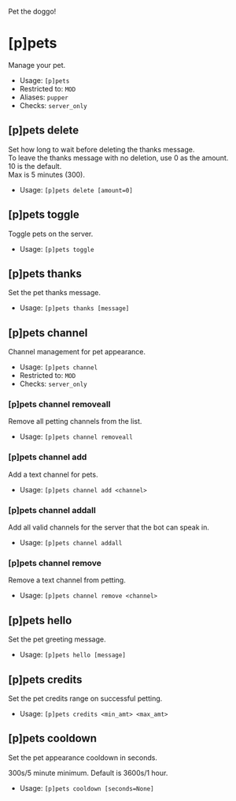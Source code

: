 Pet the doggo!

# [p]pets
Manage your pet.<br/>
 - Usage: `[p]pets`
 - Restricted to: `MOD`
 - Aliases: `pupper`
 - Checks: `server_only`
## [p]pets delete
Set how long to wait before deleting the thanks message.<br/>
To leave the thanks message with no deletion, use 0 as the amount.<br/>
10 is the default.<br/>
Max is 5 minutes (300).<br/>
 - Usage: `[p]pets delete [amount=0]`
## [p]pets toggle
Toggle pets on the server.<br/>
 - Usage: `[p]pets toggle`
## [p]pets thanks
Set the pet thanks message.<br/>
 - Usage: `[p]pets thanks [message]`
## [p]pets channel
Channel management for pet appearance.<br/>
 - Usage: `[p]pets channel`
 - Restricted to: `MOD`
 - Checks: `server_only`
### [p]pets channel removeall
Remove all petting channels from the list.<br/>
 - Usage: `[p]pets channel removeall`
### [p]pets channel add
Add a text channel for pets.<br/>
 - Usage: `[p]pets channel add <channel>`
### [p]pets channel addall
Add all valid channels for the server that the bot can speak in.<br/>
 - Usage: `[p]pets channel addall`
### [p]pets channel remove
Remove a text channel from petting.<br/>
 - Usage: `[p]pets channel remove <channel>`
## [p]pets hello
Set the pet greeting message.<br/>
 - Usage: `[p]pets hello [message]`
## [p]pets credits
Set the pet credits range on successful petting.<br/>
 - Usage: `[p]pets credits <min_amt> <max_amt>`
## [p]pets cooldown
Set the pet appearance cooldown in seconds.<br/>

300s/5 minute minimum. Default is 3600s/1 hour.<br/>
 - Usage: `[p]pets cooldown [seconds=None]`
